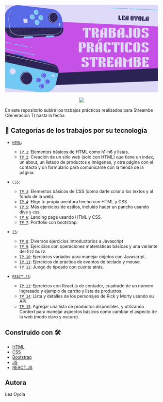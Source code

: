 ![Portada con título para el repositorio](https://github.com/Oyola345/Streambe-practicas/blob/main/portada%20tp%20streambe.png)
<p align="center">
   <img src="https://img.shields.io/badge/STATUS-EN%20DESAROLLO-green">
</p>

En este repositorio subiré los trabajos prácticos realizados para Streambe (Generación T) hasta la fecha.

## :hammer: Categorías de los trabajos por su tecnología

- [`HTML`](https://github.com/Oyola345/Streambe-practicas/tree/main/html):
   - [`TP 1`](https://github.com/Oyola345/Streambe-practicas/tree/main/html/tp%201): Elementos básicos de HTML como h1-h6 y listas.
   - [`TP 2`](https://github.com/Oyola345/Streambe-practicas/tree/main/html/tp2): Creación de un sitio web (solo con HTML) que tiene un index, un about, un listado de productos e imágenes, y otra página con el contacto y un formulario para comunicarse con la tienda de la página.
   
- [`CSS`](https://github.com/Oyola345/Streambe-practicas/tree/main/css):
   - [`TP 3`](https://github.com/Oyola345/Streambe-practicas/tree/main/css/tp%201css%20(tp3)): Elementos básicos de CSS (como darle color a los textos y al fondo de la web).
   - [`TP 4`](https://github.com/Oyola345/Streambe-practicas/tree/main/css/tp%202%20css%20-%20(tp4%20elige%20tu%20propia%20aventura)): Elige tu propia aventura hecho con HTML y CSS.
   - [`TP 5`](https://github.com/Oyola345/Streambe-practicas/tree/main/css/tp%203%20arte%20css%20(tp5)): Más ejercicios de estilos, incluido hacer un pancho usando divs y css.
   - [`TP 6`](https://github.com/Oyola345/Streambe-practicas/tree/main/css/tp%204%20css%20desaf%C3%ADo%202%20(tp6)): Landing page usando HTML y CSS.
   - [`TP 7`](https://github.com/Oyola345/Streambe-practicas/tree/main/css/tp%205%20css%20portfolio%20(tp7)): Portfolio con bootstrap.
     
- [`JS`](https://github.com/Oyola345/Streambe-practicas/tree/main/js):
   - [`TP 8`](https://github.com/Oyola345/Streambe-practicas/tree/main/js/tp%201%20js%20(tp%208)): Diversos ejercicios introductorios a Javascript
   - [`TP 9`](https://github.com/Oyola345/Streambe-practicas/tree/main/js/tp%202%20js%20(tp%209)): Ejercicios con operaciones matemáticas básicas y una variante del fizz buzz.
   - [`TP 10`](https://github.com/Oyola345/Streambe-practicas/tree/main/js/tp%203%20js%20(tp%2010)): Ejercicios variados para manejar objetos con Javascript.
   - [`TP 11`](https://github.com/Oyola345/Streambe-practicas/tree/main/js/tp%204%20js%20(tp%2011)): Ejercicios de práctica de eventos de teclado y mouse.
   - [`TP 12`](https://github.com/Oyola345/Streambe-practicas/tree/main/js/tp%205%20js%20(tp%2012)): Juego de tipeado con cuenta atrás.

- [`REACT.JS`](https://github.com/Oyola345/Streambe-practicas/tree/main/react%20js):
   - [`TP 13`](https://github.com/Oyola345/Streambe-practicas/tree/main/react%20js/TP%201%20React%20(tp%2013)): Ejercicios con React.js de contador, cuadrado de un número ingresado y ejemplo de carrito y lista de productos.
   - [`TP 14`](https://github.com/Oyola345/Streambe-practicas/tree/main/react%20js/TP%202%20React%20(tp%2014)/rick-morty-app): Lista y detalles de los personajes de Rick y Morty usando su API.
   - [`TP 15`](https://github.com/Oyola345/Streambe-practicas/tree/main/react%20js/TP%203%20React%20(tp%2015)): Agregar una lista de productos disponibles, y utilizando Context para manejar aspectos básicos como cambiar el aspecto de la web (modo claro y oscuro).

## Construido con 🛠️

* [HTML](https://html.spec.whatwg.org/multipage/)
* [CSS](https://www.w3.org/Style/CSS/Overview.en.html)
* [Bootstrap](https://getbootstrap.com/)
* [JS](https://developer.mozilla.org/es/docs/Web/JavaScript)
* [REACT.JS](https://es.react.dev/)


## Autora
Lea Oyola